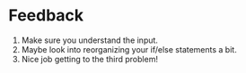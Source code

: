 # Feedback

1. Make sure you understand the input.
2. Maybe look into reorganizing your if/else statements a bit.
3. Nice job getting to the third problem!
